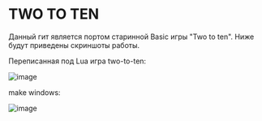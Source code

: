 # TWO TO TEN
Данный гит является портом старинной Basic игры "Two to ten". Ниже будут приведены скриншоты работы.

Переписанная под Lua игра two-to-ten:


![image](https://github.com/user-attachments/assets/bb45f62d-89d5-4224-b61d-0831e92a3805)


make windows:


![image](https://github.com/user-attachments/assets/c3835ec2-89a5-4d2b-866d-73858e22b3d2)
